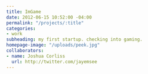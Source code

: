 ```yaml
---
title: ImGame
date: 2012-06-15 10:52:00 -04:00
permalink: "/projects/:title"
categories:
- work
subheading: my first startup. checking into gaming.
homepage-image: "/uploads/peek.jpg"
collaborators:
- name: Joshua Corliss
  url: http://twitter.com/jayemsee
---
```



